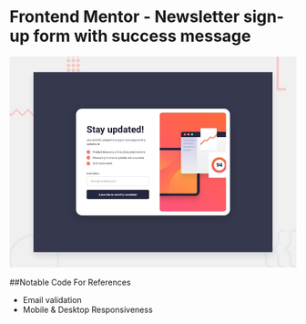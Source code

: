 # Frontend Mentor - Newsletter sign-up form with success message

![Design preview for the Newsletter sign-up form with success message coding challenge](./design/desktop-preview.jpg)

##Notable Code For References
- Email validation
- Mobile & Desktop Responsiveness
